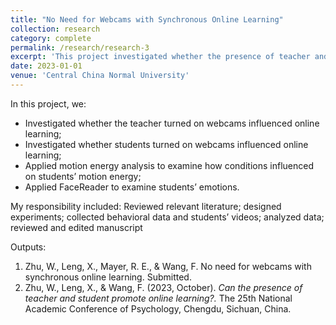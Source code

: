 ```yaml
---
title: "No Need for Webcams with Synchronous Online Learning"
collection: research
category: complete
permalink: /research/research-3
excerpt: 'This project investigated whether the presence of teacher and student promote online learning.'
date: 2023-01-01
venue: 'Central China Normal University'
---
```


In this project, we:
- Investigated whether the teacher turned on webcams influenced online learning;
- Investigated whether students turned on webcams influenced online learning;
- Applied motion energy analysis to examine how conditions influenced on students’ motion energy;
- Applied FaceReader to examine students’ emotions.

My responsibility included: Reviewed relevant literature; designed experiments; collected behavioral data and students’ videos; analyzed data; reviewed and edited manuscript

Outputs:

1. Zhu, W., Leng, X., Mayer, R. E., & Wang, F. No need for webcams with synchronous online learning. Submitted.
2. Zhu, W., Leng, X., & Wang, F. (2023, October). <i>Can the presence of teacher and student promote online learning?.</i> The 25th National Academic Conference of Psychology, Chengdu, Sichuan, China.
